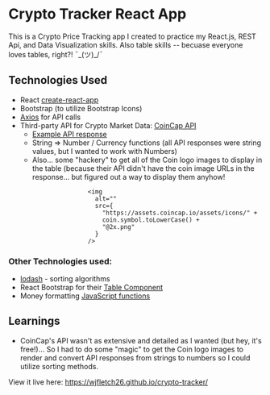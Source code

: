 # Crypto Tracker React App

This is a Crypto Price Tracking app I created to practice my React.js, REST Api, and Data Visualization skills. Also table skills -- becuase everyone loves tables, right?!  ¯\_(ツ)_/¯

## Technologies Used
- React [create-react-app](https://create-react-app.dev/)
- Bootstrap (to utilize Bootstrap Icons)
- [Axios](https://axios-http.com/) for API calls
- Third-party API for Crypto Market Data: [CoinCap API](https://docs.coincap.io/)
  - [Example API response](https://docs.coincap.io/#89deffa0-ab03-4e0a-8d92-637a857d2c91)
  - String => Number / Currency functions (all API responses were string values, but I wanted to work with Numbers)
  - Also... some "hackery" to get all of the Coin logo images to display in the table (because their API didn't have the coin image URLs in the response... but figured out a way to display them anyhow! 

```
                      <img
                        alt=""
                        src={
                          "https://assets.coincap.io/assets/icons/" +
                          coin.symbol.toLowerCase() +
                          "@2x.png"
                        }
                      />
```

### Other Technologies used:
- [lodash](https://lodash.com/) - sorting algorithms 
- React Bootstrap for their [Table Component](https://react-bootstrap.github.io/components/table/)
- Money formatting [JavaScript functions](https://developer.mozilla.org/en-US/docs/Web/JavaScript/Reference/Global_Objects/Intl/NumberFormat)

## Learnings
- CoinCap's API wasn't as extensive and detailed as I wanted (but hey, it's free!)... So I had to do some "magic" to get the Coin logo images to render and convert API responses from strings to numbers so I could utilize sorting methods.  

View it live here: https://wjfletch26.github.io/crypto-tracker/
